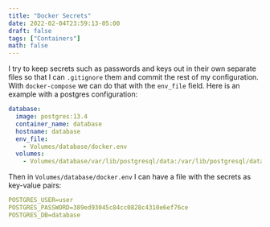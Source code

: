 ```yaml
---
title: "Docker Secrets"
date: 2022-02-04T23:59:13-05:00
draft: false
tags: ["Containers"]
math: false
---
```


I try to keep secrets such as passwords and keys out in their own separate files so that I can `.gitignore` them and commit the rest of my configuration. With `docker-compose` we can do that with the `env_file` field. Here is an example with a postgres configuration:

```yaml
database:
  image: postgres:13.4
  container_name: database
  hostname: database
  env_file:
    - Volumes/database/docker.env
  volumes:
    - Volumes/database/var/lib/postgresql/data:/var/lib/postgresql/data
```

Then in `Volumes/database/docker.env` I can have a file with the secrets as key-value pairs:

```yaml
POSTGRES_USER=user
POSTGRES_PASSWORD=389ed93045c84cc0828c4310e6ef76ce
POSTGRES_DB=database
```

